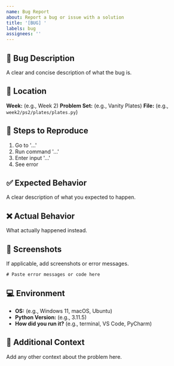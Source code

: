 ```yaml
---
name: Bug Report
about: Report a bug or issue with a solution
title: '[BUG] '
labels: bug
assignees: ''
---
```


## 🐛 Bug Description

A clear and concise description of what the bug is.

## 📍 Location

**Week:** (e.g., Week 2)
**Problem Set:** (e.g., Vanity Plates)
**File:** (e.g., `week2/ps2/plates/plates.py`)

## 🔄 Steps to Reproduce

1. Go to '...'
2. Run command '...'
3. Enter input '...'
4. See error

## ✅ Expected Behavior

A clear description of what you expected to happen.

## ❌ Actual Behavior

What actually happened instead.

## 📸 Screenshots

If applicable, add screenshots or error messages.

```
# Paste error messages or code here
```

## 💻 Environment

- **OS:** (e.g., Windows 11, macOS, Ubuntu)
- **Python Version:** (e.g., 3.11.5)
- **How did you run it?** (e.g., terminal, VS Code, PyCharm)

## 📝 Additional Context

Add any other context about the problem here.
